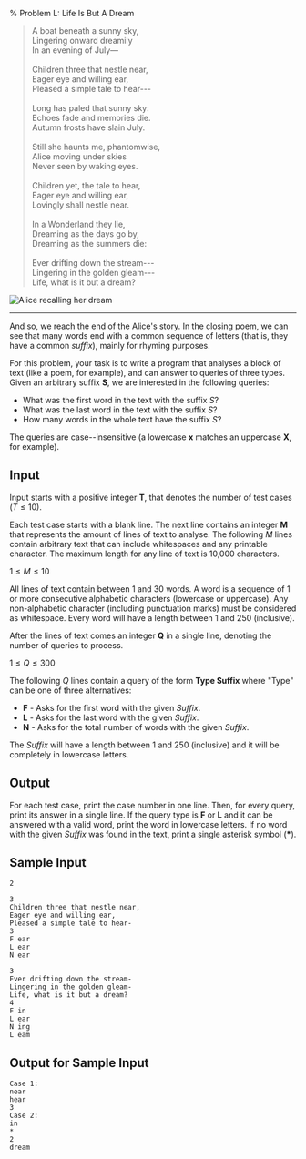 % Problem L: Life Is But A Dream

> A boat beneath a sunny sky, \
> Lingering onward dreamily\
> In an evening of July—\
>\
> Children three that nestle near,\
> Eager eye and willing ear,\
> Pleased a simple tale to hear---\
>\
> Long has paled that sunny sky:\
> Echoes fade and memories die.\
> Autumn frosts have slain July.\
>\
> Still she haunts me, phantomwise,\
> Alice moving under skies\
> Never seen by waking eyes.\
>\
> Children yet, the tale to hear,\
> Eager eye and willing ear,\
> Lovingly shall nestle near.\
>\
> In a Wonderland they lie,\
> Dreaming as the days go by,\
> Dreaming as the summers die:\
>\
> Ever drifting down the stream---\
> Lingering in the golden gleam---\
> Life, what is it but a dream?

![Alice recalling her dream](dream.jpg)

- - -

And so, we reach the end of the Alice's story. In the closing poem, we can
see that many words end with a common sequence of letters (that is, they
have a common *suffix*), mainly for rhyming purposes.

For this problem, your task is to write a program that analyses a block of
text (like a poem, for example), and can answer to queries of three types.
Given an arbitrary suffix **S**, we are interested in the following queries:

* What was the first word in the text with the suffix $S$?
* What was the last word in the text with the suffix $S$?
* How many words in the whole text have the suffix $S$?

The queries are case--insensitive (a lowercase **x** matches an uppercase
**X**, for example).

## Input ##

Input starts with a positive integer **T**, that denotes the number of test
cases ($T \leq 10$).

Each test case starts with a blank line. The next line contains an integer
**M** that represents the amount of lines of text to analyse. The following
$M$ lines contain arbitrary text that can include whitespaces and any
printable character. The maximum length for any line of text is 10,000
characters.

$1 \leq M \leq 10$

All lines of text contain between 1 and 30 words. A word is a sequence of 1
or more consecutive alphabetic characters (lowercase or uppercase). Any
non-alphabetic character (including punctuation marks) must be considered as
whitespace. Every word will have a length between 1 and 250 (inclusive).

After the lines of text comes an integer **Q** in a single line, denoting the
number of queries to process.

$1 \leq Q \leq 300$

The following $Q$ lines contain a query of the form **Type Suffix** where
"Type" can be one of three alternatives:

* **F** - Asks for the first word with the given *Suffix*.
* **L** - Asks for the last word with the given *Suffix*.
* **N** - Asks for the total number of words with the given *Suffix*.

The *Suffix* will have a length between 1 and 250 (inclusive) and it will be
completely in lowercase letters.

## Output ##

For each test case, print the case number in one line. Then, for every
query, print its answer in a single line. If the query type is **F** or
**L** and it can be answered with a valid word, print the word in lowercase
letters. If no word with the given *Suffix* was found in the text, print a
single asterisk symbol (__*__).

## Sample Input ##

~~~~
2

3
Children three that nestle near,
Eager eye and willing ear,
Pleased a simple tale to hear-
3
F ear
L ear
N ear

3
Ever drifting down the stream-
Lingering in the golden gleam-
Life, what is it but a dream?
4
F in
L ear
N ing
L eam
~~~~

## Output for Sample Input ##

~~~~
Case 1:
near
hear
3
Case 2:
in
*
2
dream
~~~~
